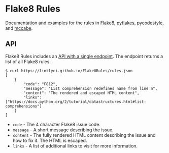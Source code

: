 # Flake8 Rules

Documentation and examples for the rules in [Flake8](http://flake8.pycqa.org/en/latest/index.html), [pyflakes](https://github.com/PyCQA/pyflakes), [pycodestyle](http://pycodestyle.pycqa.org/en/latest/), and [mccabe](https://github.com/pycqa/mccabe).

## API

Flake8 Rules includes an [API with a single endpoint](https://lintlyci.github.io/Flake8Rules/rules.json). The endpoint returns a list of all Flake8 rules.

```
$ curl https://lintlyci.github.io/Flake8Rules/rules.json
[
    {
        "code": "F812",
        "message": "List comprehension redefines name from line n",
        "content": "The rendered and escaped HTML content",
        "links": ["https://docs.python.org/2/tutorial/datastructures.html#list-comprehensions"]
    }
]
```

* `code` - The 4 character Flake8 issue code.
* `message` - A short message describing the issue.
* `content` - The fully rendered HTML content describing the issue and how to fix it. The HTML is escaped.
* `links` - A list of additional links to visit for more information.
